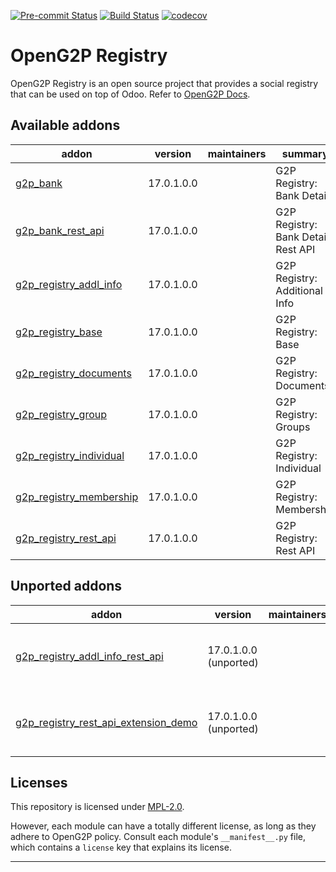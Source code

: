 
<!-- /!\ Non OCA Context : Set here the badge of your runbot / runboat instance. -->
[![Pre-commit Status](https://github.com/openg2p/openg2p-registry/actions/workflows/pre-commit.yml/badge.svg?branch=17.0-develop)](https://github.com/openg2p/openg2p-registry/actions/workflows/pre-commit.yml?query=branch%3A17.0-develop)
[![Build Status](https://github.com/openg2p/openg2p-registry/actions/workflows/test.yml/badge.svg?branch=17.0-develop)](https://github.com/openg2p/openg2p-registry/actions/workflows/test.yml?query=branch%3A17.0-develop)
[![codecov](https://codecov.io/gh/openg2p/openg2p-registry/branch/17.0-develop/graph/badge.svg)](https://codecov.io/gh/openg2p/openg2p-registry)
<!-- /!\ Non OCA Context : Set here the badge of your translation instance. -->

<!-- /!\ do not modify above this line -->

# OpenG2P Registry

OpenG2P Registry is an open source project that provides a social registry that can be used on top of Odoo. Refer to [OpenG2P Docs](https://docs.openg2p.org).

<!-- /!\ do not modify below this line -->

<!-- prettier-ignore-start -->

[//]: # (addons)

Available addons
----------------
addon | version | maintainers | summary
--- | --- | --- | ---
[g2p_bank](g2p_bank/) | 17.0.1.0.0 |  | G2P Registry: Bank Details
[g2p_bank_rest_api](g2p_bank_rest_api/) | 17.0.1.0.0 |  | G2P Registry: Bank Details Rest API
[g2p_registry_addl_info](g2p_registry_addl_info/) | 17.0.1.0.0 |  | G2P Registry: Additional Info
[g2p_registry_base](g2p_registry_base/) | 17.0.1.0.0 |  | G2P Registry: Base
[g2p_registry_documents](g2p_registry_documents/) | 17.0.1.0.0 |  | G2P Registry: Documents
[g2p_registry_group](g2p_registry_group/) | 17.0.1.0.0 |  | G2P Registry: Groups
[g2p_registry_individual](g2p_registry_individual/) | 17.0.1.0.0 |  | G2P Registry: Individual
[g2p_registry_membership](g2p_registry_membership/) | 17.0.1.0.0 |  | G2P Registry: Membership
[g2p_registry_rest_api](g2p_registry_rest_api/) | 17.0.1.0.0 |  | G2P Registry: Rest API


Unported addons
---------------
addon | version | maintainers | summary
--- | --- | --- | ---
[g2p_registry_addl_info_rest_api](g2p_registry_addl_info_rest_api/) | 17.0.1.0.0 (unported) |  | G2P Registry: Additional Info REST API
[g2p_registry_rest_api_extension_demo](g2p_registry_rest_api_extension_demo/) | 17.0.1.0.0 (unported) |  | G2P Registry: Rest API Extension Demo

[//]: # (end addons)

<!-- prettier-ignore-end -->

## Licenses

This repository is licensed under [MPL-2.0](LICENSE).

However, each module can have a totally different license, as long as they adhere to OpenG2P
policy. Consult each module's `__manifest__.py` file, which contains a `license` key
that explains its license.

----
<!-- /!\ Non OCA Context : Set here the full description of your organization. -->
